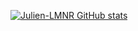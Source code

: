 [![Julien-LMNR GitHub stats](https://github-readme-stats.vercel.app/api?username=julien-lmnr&count_private=true)](https://github.com/julien-lmnr/github-readme-stats)
